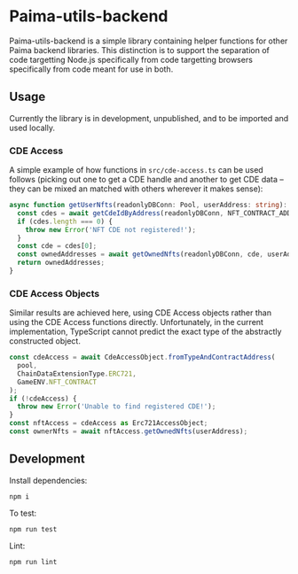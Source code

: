 # Paima-utils-backend

Paima-utils-backend is a simple library containing helper functions for other Paima backend libraries. This distinction is to support the separation of code targetting Node.js specifically from code targetting browsers specifically from code meant for use in both.

## Usage

Currently the library is in development, unpublished, and to be
imported and used locally.

### CDE Access

A simple example of how functions in `src/cde-access.ts` can be used follows (picking out one to get a CDE handle and another to get CDE data &ndash; they can be mixed an matched with others wherever it makes sense):

```ts
async function getUserNfts(readonlyDBConn: Pool, userAddress: string): Promise<string[]> {
  const cdes = await getCdeIdByAddress(readonlyDBConn, NFT_CONTRACT_ADDRESS);
  if (cdes.length === 0) {
    throw new Error('NFT CDE not registered!');
  }
  const cde = cdes[0];
  const ownedAddresses = await getOwnedNfts(readonlyDBConn, cde, userAddress);
  return ownedAddresses;
}
```

### CDE Access Objects

Similar results are achieved here, using CDE Access objects rather than using the CDE Access functions directly. Unfortunately, in the current implementation, TypeScript cannot predict the exact type of the abstractly constructed object.

```ts
const cdeAccess = await CdeAccessObject.fromTypeAndContractAddress(
  pool,
  ChainDataExtensionType.ERC721,
  GameENV.NFT_CONTRACT
);
if (!cdeAccess) {
  throw new Error('Unable to find registered CDE!');
}
const nftAccess = cdeAccess as Erc721AccessObject;
const ownerNfts = await nftAccess.getOwnedNfts(userAddress);
```

## Development

Install dependencies:

```
npm i
```

To test:

```
npm run test
```

Lint:

```
npm run lint
```
